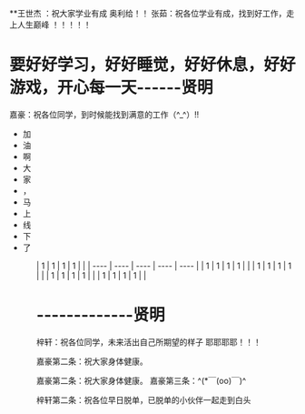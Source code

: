 **王世杰 ：祝大家学业有成 奥利给！！
张茹：祝各位学业有成，找到好工作，走上人生巅峰 ！！！！！
<h1>要好好学习，好好睡觉，好好休息，好好游戏，开心每一天------贤明</h1>
嘉豪：祝各位同学，到时候能找到满意的工作（^_^）!!
<ul>
<li>加</li>
<li>油</li>
<li>啊</li>
<li>大</li>
<li>家</li>
<li>，</li>
<li>马</li>
<li>上</li>
<li>线</li>
<li>下</li>
<li>了</li>
<ul>
| 1    | 1    | 1    | 1    |      |
| ---- | ---- | ---- | ---- | ---- |
| 1    | 1    | 1    | 1    |      |
| 1    | 1    | 1    | 1    |      |
| 1    | 1    | 1    | 1    |      |
| 1    | 1    | 1    | 1    |      |

# -------------贤明

梓轩：祝各位同学，未来活出自己所期望的样子 耶耶耶耶！！！

嘉豪第二条：祝大家身体健康。

嘉豪第二条：祝大家身体健康。
嘉豪第三条：^(*￣(oo)￣)^

梓轩第二条：祝各位早日脱单，已脱单的小伙伴一起走到白头
